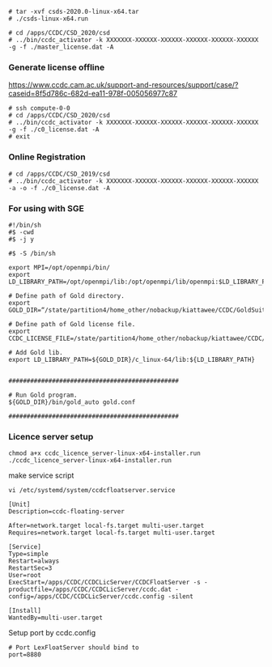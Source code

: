 ```
# tar -xvf csds-2020.0-linux-x64.tar 
# ./csds-linux-x64.run 

# cd /apps/CCDC/CSD_2020/csd 
# ../bin/ccdc_activator -k XXXXXXX-XXXXXX-XXXXXX-XXXXXX-XXXXXX-XXXXXX -g -f ./master_license.dat -A
```

### Generate license offline
https://www.ccdc.cam.ac.uk/support-and-resources/support/case/?caseid=8f5d786c-682d-ea11-978f-005056977c87
```
# ssh compute-0-0
# cd /apps/CCDC/CSD_2020/csd 
# ../bin/ccdc_activator -k XXXXXXX-XXXXXX-XXXXXX-XXXXXX-XXXXXX-XXXXXX -g -f ./c0_license.dat -A
# exit
```

### Online Registration
```
# cd /apps/CCDC/CSD_2019/csd
# ../bin/ccdc_activator -k XXXXXXX-XXXXXX-XXXXXX-XXXXXX-XXXXXX-XXXXXX -a -o -f ./c0_license.dat -A
```

### For using with SGE
```
#!/bin/sh
#$ -cwd
#$ -j y

#$ -S /bin/sh

export MPI=/opt/openmpi/bin/
export LD_LIBRARY_PATH=/opt/openmpi/lib:/opt/openmpi/lib/openmpi:$LD_LIBRARY_PATH

# Define path of Gold directory.
export GOLD_DIR=“/state/partition4/home_other/nobackup/kiattawee/CCDC/GoldSuite_2018/"

# Define path of Gold license file.
export CCDC_LICENSE_FILE=/state/partition4/home_other/nobackup/kiattawee/CCDC/CSD_2018/csd/csd_licence.dat

# Add Gold lib.
export LD_LIBRARY_PATH=${GOLD_DIR}/c_linux-64/lib:${LD_LIBRARY_PATH}


###############################################

# Run Gold program.
${GOLD_DIR}/bin/gold_auto gold.conf

###############################################
```

### Licence server setup
```
chmod a+x ccdc_licence_server-linux-x64-installer.run
./ccdc_licence_server-linux-x64-installer.run
```
make service script
```
vi /etc/systemd/system/ccdcfloatserver.service

[Unit]
Description=ccdc-floating-server

After=network.target local-fs.target multi-user.target
Requires=network.target local-fs.target multi-user.target

[Service]
Type=simple
Restart=always
RestartSec=3
User=root
ExecStart=/apps/CCDC/CCDCLicServer/CCDCFloatServer -s -productfile=/apps/CCDC/CCDCLicServer/ccdc.dat -config=/apps/CCDC/CCDCLicServer/ccdc.config -silent

[Install]
WantedBy=multi-user.target
```
Setup port by ccdc.config
```
# Port LexFloatServer should bind to
port=8880
```
